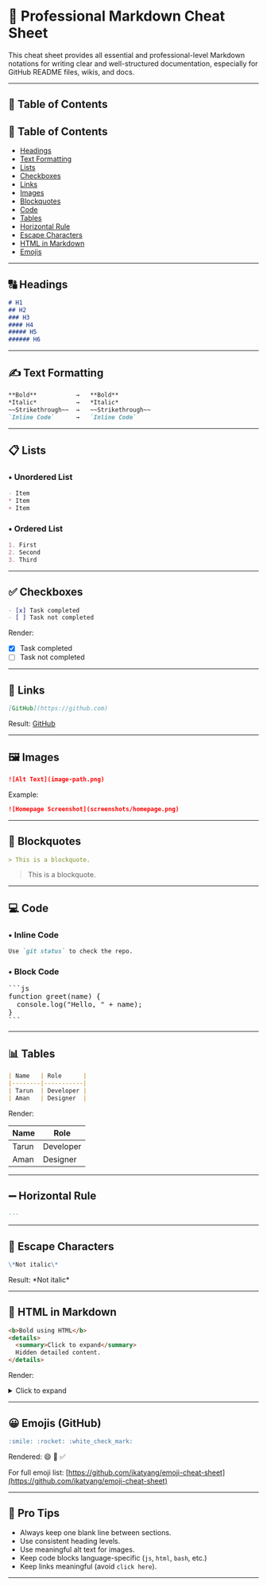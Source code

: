 # 📘 Professional Markdown Cheat Sheet

This cheat sheet provides all essential and professional-level Markdown notations for writing clear and well-structured documentation, especially for GitHub README files, wikis, and docs.

---

## 🧭 Table of Contents

## 🧭 Table of Contents
- [Headings](#headings)
- [Text Formatting](#text-formatting)
- [Lists](#lists)
- [Checkboxes](#checkboxes)
- [Links](#links)
- [Images](#images)
- [Blockquotes](#blockquotes)
- [Code](#code)
- [Tables](#tables)
- [Horizontal Rule](#horizontal-rule)
- [Escape Characters](#escape-characters)
- [HTML in Markdown](#html-in-markdown)
- [Emojis](#emojis)


---

## 🔠 Headings

```md
# H1
## H2
### H3
#### H4
##### H5
###### H6
```

---

## ✍️ Text Formatting

```md
**Bold**           →   **Bold**
*Italic*           →   *Italic*
~~Strikethrough~~  →   ~~Strikethrough~~
`Inline Code`      →   `Inline Code`
```

---

## 📋 Lists

### • Unordered List

```md
- Item
* Item
+ Item
```

### • Ordered List

```md
1. First
2. Second
3. Third
```

---

## ✅ Checkboxes

```md
- [x] Task completed
- [ ] Task not completed
```

Render:

* [x] Task completed
* [ ] Task not completed

---

## 🔗 Links

```md
[GitHub](https://github.com)
```

Result: [GitHub](https://github.com)

---

## 🖼 Images

```md
![Alt Text](image-path.png)
```

Example:

```md
![Homepage Screenshot](screenshots/homepage.png)
```

---

## 💬 Blockquotes

```md
> This is a blockquote.
```

> This is a blockquote.

---

## 💻 Code

### • Inline Code

```md
Use `git status` to check the repo.
```

### • Block Code

<pre>
```js
function greet(name) {
  console.log("Hello, " + name);
}
```
</pre>

---

## 📊 Tables

```md
| Name   | Role      |
|--------|-----------|
| Tarun  | Developer |
| Aman   | Designer  |
```

Render:

| Name  | Role      |
| ----- | --------- |
| Tarun | Developer |
| Aman  | Designer  |

---

## ➖ Horizontal Rule

```md
---
```

---

## 🔐 Escape Characters

```md
\*Not italic\*
```

Result:
\*Not italic\*

---

## 🧩 HTML in Markdown

```html
<b>Bold using HTML</b>
<details>
  <summary>Click to expand</summary>
  Hidden detailed content.
</details>
```

Render:

<details>
  <summary>Click to expand</summary>
  Hidden detailed content.
</details>

---

## 😀 Emojis (GitHub)

```md
:smile: :rocket: :white_check_mark:
```

Rendered: 😄 🚀 ✅

For full emoji list: [https://github.com/ikatyang/emoji-cheat-sheet](https://github.com/ikatyang/emoji-cheat-sheet)

---

## 🧠 Pro Tips

* Always keep one blank line between sections.
* Use consistent heading levels.
* Use meaningful alt text for images.
* Keep code blocks language-specific (`js`, `html`, `bash`, etc.)
* Keep links meaningful (avoid `click here`).

---

